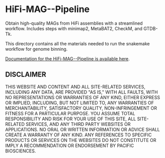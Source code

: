 # HiFi-MAG--Pipeline

Obtain high-quality MAGs from HiFi assemblies with a streamlined workflow. Includes steps with minimap2, MetaBAT2, CheckM, and GTDB-Tk.

This directory contains all the materials needed to run the snakemake workflow for genome binning. 

[Documentation for the HiFi-MAG--Pipeline is available here](https://github.com/PacificBiosciences/pb-metagenomics-tools/blob/master/docs/Tutorial-HiFi-MAG-Pipeline.md).


## DISCLAIMER
THIS WEBSITE AND CONTENT AND ALL SITE-RELATED SERVICES, INCLUDING ANY DATA, ARE PROVIDED "AS IS," WITH ALL FAULTS, WITH NO REPRESENTATIONS OR WARRANTIES OF ANY KIND, EITHER EXPRESS OR IMPLIED, INCLUDING, BUT NOT LIMITED TO, ANY WARRANTIES OF MERCHANTABILITY, SATISFACTORY QUALITY, NON-INFRINGEMENT OR FITNESS FOR A PARTICULAR PURPOSE. YOU ASSUME TOTAL RESPONSIBILITY AND RISK FOR YOUR USE OF THIS SITE, ALL SITE-RELATED SERVICES, AND ANY THIRD PARTY WEBSITES OR APPLICATIONS. NO ORAL OR WRITTEN INFORMATION OR ADVICE SHALL CREATE A WARRANTY OF ANY KIND. ANY REFERENCES TO SPECIFIC PRODUCTS OR SERVICES ON THE WEBSITES DO NOT CONSTITUTE OR IMPLY A RECOMMENDATION OR ENDORSEMENT BY PACIFIC BIOSCIENCES.
